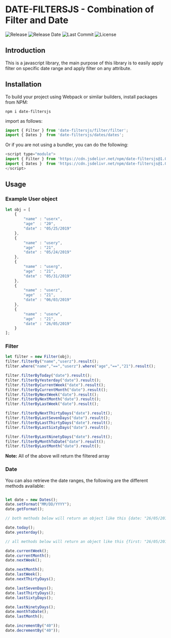 # DATE-FILTERSJS - Combination of Filter and Date

![Release](https://img.shields.io/github/release/peterhdd/date-filtersjs.svg)
![Release Date](https://img.shields.io/github/release-date/peterhdd/date-filtersjs.svg)
![Last Commit](https://img.shields.io/github/last-commit/peterhdd/date-filtersjs.svg)
![License](https://img.shields.io/github/license/peterhdd/date-filtersjs.svg)

## Introduction

This is a javascript library, the main purpose of this library is to easily apply filter on specific date range and apply filter on any attribute.

## Installation

To build your project using Webpack or similar builders, install packages from NPM:

```
npm i date-filtersjs
```
import as follows:
```js
import { Filter } from 'date-filtersjs/filter/filter';
import { Dates }  from 'date-filtersjs/dates/dates';
```

Or if you are not using a bundler, you can do the following:
```js
<script type="module">
import { Filter } from 'https://cdn.jsdelivr.net/npm/date-filtersjs@1.0.0/filter/filter.min.js'
import { Dates }  from 'https://cdn.jsdelivr.net/npm/date-filtersjs@1.0.0/dates/dates.js';
</script>
```

## Usage

### Example User object

```js
let obj = [
    {
        "name" : "userx",
        "age"  : "20",
        "date" : "05/25/2019"
    },
    {
        "name" : "usery",
        "age"  : "21",
        "date" : "05/24/2019"
    },
    {
        "name" : "userg",
        "age"  : "21",
        "date" : "05/31/2019"
    },
    {
        "name" : "userz",
        "age"  : "21",
        "date" : "06/03/2019"
    },
    {
        "name" : "userw",
        "age"  : "21",
        "date" : "26/05/2019"
    }
];
```

### Filter

```js
let filter = new Filter(obj);                                            // initialize filter
filter.filterBy("name","userz").result();                                // Filter by an attribute
filter.where("name","==","userz").where("age","==","21").result();       // compound filter (AND), valid operators that can be used (==, !=, <= , >=)

filter.filterByToday("date").result();                                    // filters the data by today
filter.filterByYesterday("date").result();                                // filters the data by yesterday
filter.filterByCurrentWeek("date").result();                              // filters the data by first and last day of the week
filter.filterByCurrentMonth("date").result();                             // filters the data by current month
filter.filterByNextWeek("date").result();                                 // filters the data by next week
filter.filterByNextMonth("date").result();                                // filters the data by next month
filter.filterByLastWeek("date").result();                                 // filters the data by last week

filter.filterByNextThirtyDays("date").result();                           // filters the data by next thirty days
filter.filterByLastSevenDays("date").result();                            // filters the data by last seven days
filter.filterByLastThirtyDays("date").result();                           // filters the data by last thirty days
filter.filterByLastSixtyDays("date").result();                            // filters the data by last sixty days 

filter.filterByLastNinetyDays("date").result();                           // filters the data by last ninety days
filter.filterByMonthToDate("date").result();                              // filters the data by month to date
filter.filterByLastMonth("date").result();                                // filters the data by last month
```
**Note:** All of the above will return the filtered array

### Date

You can also retrieve the date ranges, the following are the different methods available:

```js

let date = new Dates();                                                  // initialize
date.setFormat("MM/DD/YYYY");                                            // set the format, valid formats ("MM/DD/YYYY", "MM-DD-YYYY", "DD/MM/YYYY")
date.getFormat();                                                        // retrieve format

// both methods below will return an object like this {date: "26/05/2019"}, you can access the date using "date" attribute

date.today();                                                           // retrieve today's date
date.yesterday();                                                       // retrieve yesterday's date

// all methods below will return an object like this {first: "26/05/2019", last: "01/06/2019"}, you can access the first and last date by using "first" and "last attribute

date.currentWeek();                                                     // retrieve first and last day of the week
date.currentMonth();                                                    // retrieve first and last day of the month
date.nextWeek();                                                        // retrieve first and last day of next week

date.nextMonth();                                                       // retrieve first and last day of next month
date.lastWeek();                                                        // retrieve first and last day of last week
date.nextThirtyDays();                                                  // retrieve first and last day of the next thirty days

date.lastSevenDays();                                                   // retrieve first and last day of last seven days
date.lastThirtyDays();                                                  // retrieve first and last day of last thirty days
date.lastSixtyDays();                                                   // retrieve first and last day of the last sixty days

date.lastNinetyDays();                                                  // retrieve first and last day of the last ninety days
date.monthToDate();                                                     // retrieve first day of the month and current day
date.lastMonth();                                                       // retrieve first and last day of last month

date.incrementBy("40"));                                                // retrieve current day and last day according to the increment number provided
date.decrementBy("40"));                                                // retrieve current day and last day according to the decrement number provided
